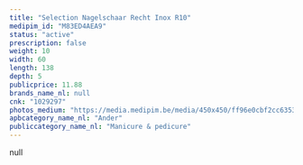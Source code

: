 ```yaml
---
title: "Selection Nagelschaar Recht Inox R10"
medipim_id: "M83ED4AEA9"
status: "active"
prescription: false
weight: 10
width: 60
length: 138
depth: 5
publicprice: 11.88
brands_name_nl: null
cnk: "1029297"
photos_medium: "https://media.medipim.be/media/450x450/ff96e0cbf2cc63539330145d5146758d.jpg"
apbcategory_name_nl: "Ander"
publiccategory_name_nl: "Manicure & pedicure"
---
```

null
